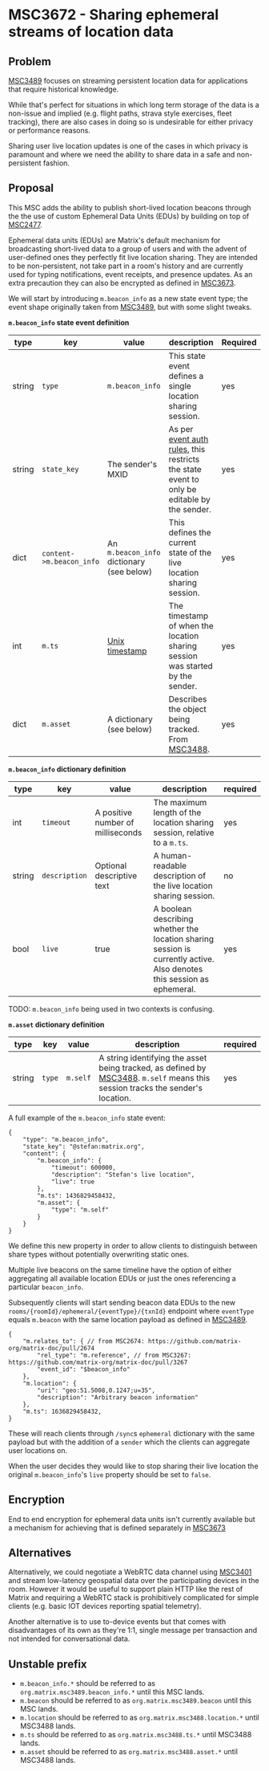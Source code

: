 # MSC3672 - Sharing ephemeral streams of location data

## Problem

[MSC3489](https://github.com/matrix-org/matrix-doc/pull/3489) 
focuses on streaming persistent location data for applications that require
historical knowledge. 

While that's perfect for situations in which long term storage of the data is a 
non-issue and implied (e.g. flight paths, strava style exercises, fleet 
tracking), there are also cases in doing so is undesirable for either privacy 
or performance reasons.

Sharing user live location updates is one of the cases in which privacy is 
paramount and where we need the ability to share data in a safe and 
non-persistent fashion.

## Proposal

This MSC adds the ability to publish short-lived location beacons through the 
the use of custom Ephemeral Data Units (EDUs) by building on top of [MSC2477](https://github.com/matrix-org/matrix-doc/pull/2477).

Ephemeral data units (EDUs) are Matrix's default mechanism for broadcasting 
short-lived data to a group of users and with the advent of user-defined ones 
they perfectly fit live location sharing. 
They are intended to be non-persistent, not take part in a room's history and 
are currently used for typing notifications, event receipts, and presence 
updates. As an extra precaution they can also be encrypted as defined in [MSC3673](https://github.com/matrix-org/matrix-doc/pull/3673).

We will start by introducing `m.beacon_info` as a new state event type; the event shape originally taken from [MSC3489](https://github.com/matrix-org/matrix-doc/pull/3489), but with some slight tweaks.

**`m.beacon_info` state event definition**

| type | key | value | description | Required |
| ---- | ----| ----- | ----------- | -------- |
| string | `type` | `m.beacon_info` | This state event defines a single location sharing session. | yes |
| string | `state_key` | The sender's MXID | As per [event auth rules](https://spec.matrix.org/v1.2/rooms/v9/#authorization-rules), this restricts the state event to only be editable by the sender. | yes |
| dict | `content->m.beacon_info` | An `m.beacon_info` dictionary (see below) | This defines the current state of the live location sharing session. | yes |
| int | `m.ts` | [Unix timestamp](https://en.wikipedia.org/wiki/Unix_time) | The timestamp of when the location sharing session was started by the sender. | yes
| dict | `m.asset` | A dictionary (see below) | Describes the object being tracked. From [MSC3488](https://github.com/matrix-org/matrix-spec-proposals/pull/3488). | yes

**`m.beacon_info` dictionary definition**

| type | key | value | description | required |
| ---- | --- | ----- | ----------- | -------- |
| int | `timeout` | A positive number of milliseconds | The maximum length of the location sharing session, relative to a `m.ts`. | yes
| string | `description` | Optional descriptive text | A human-readable description of the live location sharing session. | no |
| bool | `live` | true | A boolean describing whether the location sharing session is currently active. Also denotes this session as ephemeral. | yes

TODO: `m.beacon_info` being used in two contexts is confusing.

**`m.asset` dictionary definition**

| type | key | value | description | required |
| ---- | --- | ----- | ----------- | -------- |
| string | `type` | `m.self`  | A string identifying the asset being tracked, as defined by [MSC3488](https://github.com/matrix-org/matrix-spec-proposals/pull/3488). `m.self` means this session tracks the sender's location. | yes |


A full example of the `m.beacon_info` state event:

```json5
{
    "type": "m.beacon_info",
    "state_key": "@stefan:matrix.org",
    "content": {
        "m.beacon_info": {
            "timeout": 600000,
            "description": "Stefan's live location",
            "live": true
        },
        "m.ts": 1436829458432,
        "m.asset": {
            "type": "m.self"
        }
    }
}
```

We define this new property in order to allow clients to distinguish between 
share types without potentially overwriting static ones.

Multiple live beacons on the same timeline have the option of either aggregating
all available location EDUs or just the ones referencing a particular 
`beacon_info`.

Subsequently clients will start sending beacon data EDUs to the new 
`rooms/{roomId}/ephemeral/{eventType}/{txnId}` endpoint where `eventType` equals 
`m.beacon` with the same location payload as defined in [MSC3489](https://github.com/matrix-org/matrix-doc/pull/3489).


```json5
{
    "m.relates_to": { // from MSC2674: https://github.com/matrix-org/matrix-doc/pull/2674
        "rel_type": "m.reference", // from MSC3267: https://github.com/matrix-org/matrix-doc/pull/3267
        "event_id": "$beacon_info"
    },
    "m.location": {
        "uri": "geo:51.5008,0.1247;u=35",
        "description": "Arbitrary beacon information"
    },
    "m.ts": 1636829458432,
}
```

These will reach clients through `/sync`s `ephemeral` dictionary with the same 
payload but with the addition of a `sender` which the clients can aggregate user 
locations on.

When the user decides they would like to stop sharing their live location the 
original `m.beacon_info`'s `live` property should be set to `false`.

## Encryption

End to end encryption for ephemeral data units isn't currently available but a 
mechanism for achieving that is defined separately in [MSC3673](https://github.com/matrix-org/matrix-doc/pull/3673)

## Alternatives

Alternatively, we could negotiate a WebRTC data channel using [MSC3401](https://github.com/matrix-org/matrix-doc/pull/3401) 
and stream low-latency geospatial data over the participating devices in the 
room. However it would be useful to support plain HTTP like the rest of Matrix 
and requiring a WebRTC stack is prohibitively complicated for simple clients 
(e.g. basic IOT devices reporting spatial telemetry).

Another alternative is to use to-device events but that comes with disadvantages
of its own as they're 1:1, single message per transaction and not intended for 
conversational data.

## Unstable prefix

 * `m.beacon_info.*` should be referred to as `org.matrix.msc3489.beacon_info.*` until this MSC lands.
 * `m.beacon` should be referred to as `org.matrix.msc3489.beacon` until this MSC lands.
 * `m.location` should be referred to as `org.matrix.msc3488.location.*` until MSC3488 lands.
 * `m.ts` should be referred to as `org.matrix.msc3488.ts.*` until MSC3488 lands.
 * `m.asset` should be referred to as `org.matrix.msc3488.asset.*` until MSC3488 lands.